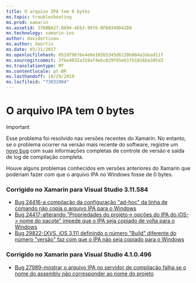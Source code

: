 ```yaml
---
title: O arquivo IPA tem 0 bytes
ms.topic: troubleshooting
ms.prod: xamarin
ms.assetid: 376BBA27-8694-4E63-9976-BF60349D42D8
ms.technology: xamarin-ios
author: davidortinau
ms.author: daortin
ms.date: 03/21/2017
ms.openlocfilehash: 052df9676e4e6e105b5345d6120b884a3dead11f
ms.sourcegitcommit: 2fbe4932a319af4ebc829f65eb1fb1816ba305d3
ms.translationtype: MT
ms.contentlocale: pt-BR
ms.lasthandoff: 10/29/2019
ms.locfileid: "73031004"
---
```

# <a name="ipa-file-is-0-bytes"></a>O arquivo IPA tem 0 bytes

> [!IMPORTANT]
> Esse problema foi resolvido nas versões recentes do Xamarin. No entanto, se o problema ocorrer na versão mais recente do software, registre um [novo bug](~/cross-platform/troubleshooting/questions/howto-file-bug.md) com suas informações completas de controle de versão e saída de log de compilação completa.

Houve alguns problemas conhecidos em versões anteriores do Xamarin que poderiam fazer com que o arquivo IPA no Windows fosse de 0 bytes. 

### <a name="fixed-in-xamarin-for-visual-studio-311584"></a>Corrigido no Xamarin para Visual Studio 3.11.584 

- [Bug 24416-a compilação da configuração "ad-hoc" da linha de comando não copia o arquivo IPA para o Windows](https://bugzilla.xamarin.com/show_bug.cgi?id=24416)
- [Bug 24417-alterando "Propriedades do projeto-> opções do IPA do iOS-> nome do pacote" impede que o IPA seja copiado de volta para o Windows](https://bugzilla.xamarin.com/show_bug.cgi?id=24417)
- [Bug 29822-[XVS. iOS 3,11] definindo o número "Build" diferente do número "versão" faz com que o IPA não seja copiado para o Windows](https://bugzilla.xamarin.com/show_bug.cgi?id=29822)

### <a name="fixed-in-xamarin-for-visual-studio-410496"></a>Corrigido no Xamarin para Visual Studio 4.1.0.496

- [Bug 27989-mostrar o arquivo IPA no servidor de compilação falha se o nome do assembly não corresponder ao nome do projeto](https://bugzilla.xamarin.com/show_bug.cgi?id=27989)

